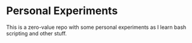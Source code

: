 # Personal Experiments

This is a zero-value repo with some personal experiments as I learn bash scripting and other stuff.